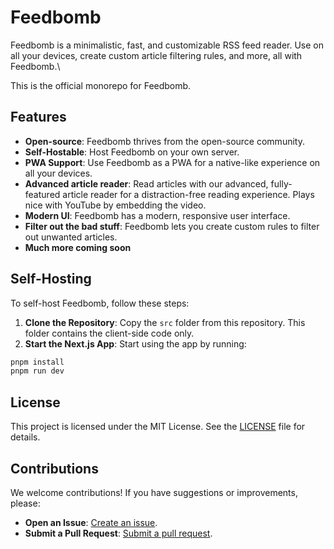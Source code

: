 # Feedbomb

Feedbomb is a minimalistic, fast, and customizable RSS feed reader. Use on all your devices, create custom article filtering rules, and more, all with Feedbomb.\

This is the official monorepo for Feedbomb.

## Features

- **Open-source**: Feedbomb thrives from the open-source community.
- **Self-Hostable**: Host Feedbomb on your own server.
- **PWA Support**: Use Feedbomb as a PWA for a native-like experience on all your devices.
- **Advanced article reader**: Read articles with our advanced, fully-featured article reader for a distraction-free reading experience. Plays nice with YouTube by embedding the video.
- **Modern UI**: Feedbomb has a modern, responsive user interface.
- **Filter out the bad stuff**: Feedbomb lets you create custom rules to filter out unwanted articles.
- **Much more coming soon**

## Self-Hosting

To self-host Feedbomb, follow these steps:

1. **Clone the Repository**: Copy the `src` folder from this repository. This folder contains the client-side code only.
2. **Start the Next.js App**: Start using the app by running:

```bash
pnpm install
pnpm run dev
```

## License

This project is licensed under the MIT License. See the [LICENSE](https://github.com/georg-stone/feedbomb/blob/main/LICENSE) file for details.

## Contributions

We welcome contributions! If you have suggestions or improvements, please:

- **Open an Issue**: [Create an issue](https://github.com/Thingbomb/Feedbomb/issues).
- **Submit a Pull Request**: [Submit a pull request](https://github.com/Thingbomb/Feedbomb/pulls).

